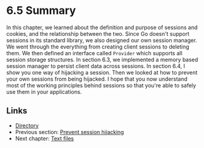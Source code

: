 # 6.5 Summary

In this chapter, we learned about the definition and purpose of sessions and cookies, and the relationship between the two. Since Go doesn't support sessions in its standard library, we also designed our own session manager. We went through the everything from creating client sessions to deleting them. We then defined an interface called `Provider` which supports all session storage structures. In section 6.3, we implemented a memory based session manager to persist client data across sessions. In section 6.4, I show you one way of hijacking a session. Then we looked at how to prevent your own sessions from being hijacked. I hope that you now understand most of the working principles behind sessions so that you're able to safely use them in your applications.

## Links

- [Directory](preface.md)
- Previous section: [Prevent session hijacking](06.4.md)
- Next chapter: [Text files](07.0.md)
